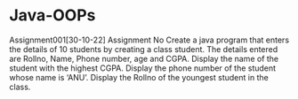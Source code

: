 # Java-OOPs
Assignment001[30-10-22]
Assignment No
Create a java program that enters the details of 10 students by creating a class student. The details
entered are Rollno, Name, Phone number, age and CGPA. Display the name of the student with the
highest CGPA. Display the phone number of the student whose name is ‘ANU’. Display the Rollno of
the youngest student in the class.
